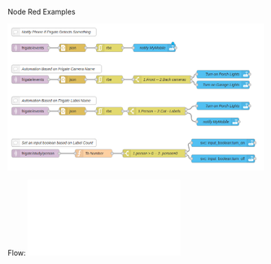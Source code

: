 Node Red Examples


![Node Red Examples](images/frigate-08-beta-node-red-examples.png)


Flow: ![flow](frigate08-beta-node-red-examples.json)
